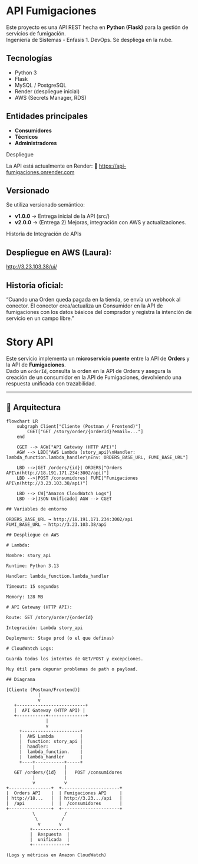 # API Fumigaciones

Este proyecto es una API REST hecha en **Python (Flask)** para la gestión de servicios de fumigación.  
Ingeniería de Sistemas - Enfasis 1. DevOps. Se despliega en la nube.

## Tecnologías
- Python 3
- Flask
- MySQL / PostgreSQL
- Render (despliegue inicial)
- AWS (Secrets Manager, RDS)



## Entidades principales
- **Consumidores**
- **Técnicos**
- **Administradores**

Despliegue

La API está actualmente en Render:
🔗 https://api-fumigaciones.onrender.com

## Versionado
Se utiliza versionado semántico:  
- **v1.0.0** → Entrega inicial de la API  (src/)
- **v2.0.0** → (Entrega 2) Mejoras, integración con AWS y actualizaciones.   

Historia de Integración de APIs

## Despliegue en AWS (Laura):
http://3.23.103.38/ui/

## Historia oficial:
“Cuando una Orden queda pagada en la tienda, se envía un webhook al conector. El conector crea/actualiza un Consumidor en la API de fumigaciones con los datos básicos del comprador y registra la intención de servicio en un campo libre.”

# Story API

Este servicio implementa un **microservicio puente** entre la API de **Orders** y la API de **Fumigaciones**.  
Dado un `orderId`, consulta la orden en la API de Orders y asegura la creación de un consumidor en la API de Fumigaciones, devolviendo una respuesta unificada con trazabilidad.

---

## 🚀 Arquitectura

```mermaid
flowchart LR
    subgraph Client["Cliente (Postman / Frontend)"]
        CGET["GET /story/order/{orderId}?email=..."]
    end

    CGET --> AGW["API Gateway (HTTP API)"]
    AGW --> LBD["AWS Lambda (story_api)\nHandler: lambda_function.lambda_handler\nEnv: ORDERS_BASE_URL, FUMI_BASE_URL"]
    
    LBD -->|GET /orders/{id}| ORDERS["Orders API\n(http://18.191.171.234:3002/api)"]
    LBD -->|POST /consumidores| FUMI["Fumigaciones API\n(http://3.23.103.38/api)"]

    LBD --> CW["Amazon CloudWatch Logs"]
    LBD -->|JSON Unificado| AGW --> CGET

## Variables de entorno

ORDERS_BASE_URL → http://18.191.171.234:3002/api
FUMI_BASE_URL → http://3.23.103.38/api

## Despliegue en AWS

# Lambda:

Nombre: story_api

Runtime: Python 3.13

Handler: lambda_function.lambda_handler

Timeout: 15 segundos

Memory: 128 MB

# API Gateway (HTTP API):

Route: GET /story/order/{orderId}

Integración: Lambda story_api

Deployment: Stage prod (o el que definas)

# CloudWatch Logs:

Guarda todos los intentos de GET/POST y excepciones.

Muy útil para depurar problemas de path o payload.

## Diagrama

[Cliente (Postman/Frontend)]
            |
            v
   +--------------------------+
   |  API Gateway (HTTP API) |
   +-----------+--------------+
               |
               v
     +----------------------+
     |  AWS Lambda          |
     |  function: story_api |
     |  handler:            |
     |  lambda_function.    |
     |  lambda_handler      |
     +----+-----------+-----+
          |           |
   GET /orders/{id}   |   POST /consumidores
          |           |
          v           v
+----------------+  +----------------------+
|  Orders API    |  | Fumigaciones API     |
| http://18...   |  | http://3.23.../api   |
|  /api          |  |  /consumidores       |
+----------------+  +----------------------+
          \           /
           \         /
            v       v
         +-------------+
         |  Respuesta  |
         |  unificada  |
         +-------------+

(Logs y métricas en Amazon CloudWatch)
